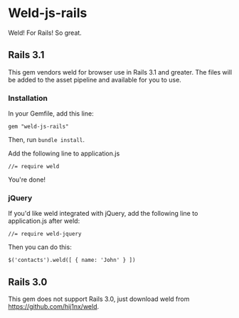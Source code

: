 # Weld-js-rails

Weld! For Rails! So great.

## Rails 3.1

This gem vendors weld for browser use in Rails 3.1 and greater. The files will be added to the asset pipeline and available for you to use.

### Installation

In your Gemfile, add this line:

    gem "weld-js-rails"

Then, run `bundle install`.

Add the following line to application.js

    //= require weld

You're done!

### jQuery

If you'd like weld integrated with jQuery, add the following line to application.js after weld:

    //= require weld-jquery

Then you can do this:

    $('contacts').weld([ { name: 'John' } ])


## Rails 3.0

This gem does not support Rails 3.0, just download weld from https://github.com/hij1nx/weld.

